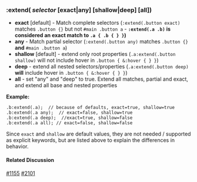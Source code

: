 ### :extend( *selector* [exact|any] [shallow|deep] [all])
* **exact** [default] - Match complete selectors (```:extend(.button exact)``` matches ```.button {}``` but not ```#main .button a``` - **```:extend(.a .b)``` is considered an exact match to ```.a { .b { } }```)**
* **any** - Match partial selector (```:extend(.button any)``` matches ```.button {}``` **and** ```#main .button a```)
* **shallow** [default] - extend only root properties (```.a:extend(.button shallow)``` will not include hover in ```.button { &:hover { } }```)
* **deep** - extend all nested selectors/properties (```.a:extend(.button deep)``` **will** include hover in ```.button { &:hover { } }```)
* **all** - set "any" and "deep" to true. Extend all matches, partial and exact, and extend all base and nested properties

**Example:**
```
.b:extend(.a);  // because of defaults, exact=true, shallow=true
.b:extend(.a any);  // exact=false, shallow=true
.b:extend(.a deep);  //exact=true, shallow=false
.b:extend(.a all); // exact=false, shallow=false
```
Since ```exact``` and ```shallow``` are default values, they are not needed / supported as explicit keywords, but are listed above to explain the differences in behavior.

#### Related Discussion
[#1155](../../../less.js/issues/1155) [#2101](../../../less.js/issues/2101)
